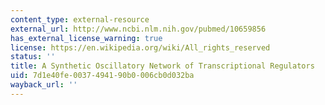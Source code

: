```yaml
---
content_type: external-resource
external_url: http://www.ncbi.nlm.nih.gov/pubmed/10659856
has_external_license_warning: true
license: https://en.wikipedia.org/wiki/All_rights_reserved
status: ''
title: A Synthetic Oscillatory Network of Transcriptional Regulators
uid: 7d1e40fe-0037-4941-90b0-006cb0d032ba
wayback_url: ''
---
```

